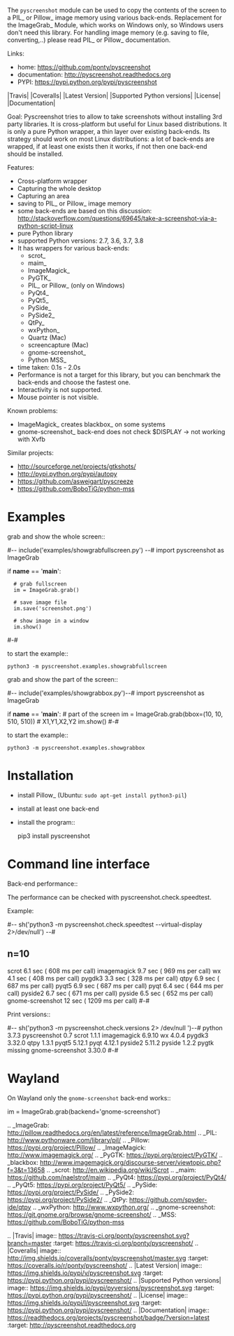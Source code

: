 The ``pyscreenshot`` module can be used to copy
the contents of the screen to a PIL_ or Pillow_ image memory using various back-ends.
Replacement for the ImageGrab_ Module, which works on Windows only,
so Windows users don't need this library.
For handling image memory (e.g. saving to file, converting,..) please read PIL_ or Pillow_ documentation.

Links:
 * home: https://github.com/ponty/pyscreenshot
 * documentation: http://pyscreenshot.readthedocs.org
 * PYPI: https://pypi.python.org/pypi/pyscreenshot

|Travis| |Coveralls| |Latest Version| |Supported Python versions| |License| |Documentation|

Goal:
  Pyscreenshot tries to allow to take screenshots without installing 3rd party libraries.
  It is cross-platform but useful for Linux based distributions.
  It is only a pure Python wrapper, a thin layer over existing back-ends.
  Its strategy should work on most Linux distributions:
  a lot of back-ends are wrapped, if at least one exists then it works,
  if not then one back-end should be installed.

Features:
 * Cross-platform wrapper
 * Capturing the whole desktop
 * Capturing an area
 * saving to PIL_ or Pillow_ image memory
 * some back-ends are based on this discussion: http://stackoverflow.com/questions/69645/take-a-screenshot-via-a-python-script-linux
 * pure Python library
 * supported Python versions: 2.7, 3.6, 3.7, 3.8
 * It has wrappers for various back-ends:
     * scrot_
     * maim_
     * ImageMagick_
     * PyGTK_
     * PIL_ or Pillow_ (only on Windows)
     * PyQt4_
     * PyQt5_
     * PySide_
     * PySide2_
     * QtPy_
     * wxPython_
     * Quartz (Mac)
     * screencapture (Mac)
     * gnome-screenshot_
     * Python MSS_
 * time taken: 0.1s - 2.0s
 * Performance is not a target for this library, but you can benchmark the back-ends and choose the fastest one.
 * Interactivity is not supported.
 * Mouse pointer is not visible.

Known problems:
 * ImageMagick_ creates blackbox_ on some systems
 * gnome-screenshot_ back-end does not check $DISPLAY -> not working with Xvfb

Similar projects:
 - http://sourceforge.net/projects/gtkshots/
 - http://pypi.python.org/pypi/autopy
 - https://github.com/asweigart/pyscreeze
 - https://github.com/BoboTiG/python-mss

Examples
========

grab and show the whole screen::

  #-- include('examples/showgrabfullscreen.py') --#
  import pyscreenshot as ImageGrab

  if __name__ == '__main__':

      # grab fullscreen
      im = ImageGrab.grab()

      # save image file
      im.save('screenshot.png')

      # show image in a window
      im.show()
  #-#

to start the example::

    python3 -m pyscreenshot.examples.showgrabfullscreen

grab and show the part of the screen::

  #-- include('examples/showgrabbox.py')--#
  import pyscreenshot as ImageGrab

  if __name__ == '__main__':
      # part of the screen
      im = ImageGrab.grab(bbox=(10, 10, 510, 510))  # X1,Y1,X2,Y2
      im.show()
  #-#

to start the example::

    python3 -m pyscreenshot.examples.showgrabbox

Installation
============

 * install Pillow_ (Ubuntu: ``sudo apt-get install python3-pil``)
 * install at least one back-end
 * install the program::

    pip3 install pyscreenshot



Command line interface
======================

Back-end performance::

  The performance can be checked with pyscreenshot.check.speedtest.

  Example:

  #-- sh('python3 -m pyscreenshot.check.speedtest --virtual-display 2>/dev/null') --#

  n=10
  ------------------------------------------------------
  scrot               	6.1  sec	(  608 ms per call)
  imagemagick         	9.7  sec	(  969 ms per call)
  wx                  	4.1  sec	(  408 ms per call)
  pygdk3              	3.3  sec	(  328 ms per call)
  qtpy                	6.9  sec	(  687 ms per call)
  pyqt5               	6.9  sec	(  687 ms per call)
  pyqt                	6.4  sec	(  644 ms per call)
  pyside2             	6.7  sec	(  671 ms per call)
  pyside              	6.5  sec	(  652 ms per call)
  gnome-screenshot    	12   sec	( 1209 ms per call)
  #-#


Print versions::

  #-- sh('python3 -m pyscreenshot.check.versions 2> /dev/null ')--#
  python               3.7.3
  pyscreenshot         0.7
  scrot                1.1.1
  imagemagick          6.9.10
  wx                   4.0.4
  pygdk3               3.32.0
  qtpy                 1.3.1
  pyqt5                5.12.1
  pyqt                 4.12.1
  pyside2              5.11.2
  pyside               1.2.2
  pygtk                missing
  gnome-screenshot     3.30.0
  #-#


Wayland
=======

On Wayland only the `gnome-screenshot` back-end works::

 im = ImageGrab.grab(backend='gnome-screenshot')



.. _ImageGrab: http://pillow.readthedocs.org/en/latest/reference/ImageGrab.html
.. _PIL: http://www.pythonware.com/library/pil/
.. _Pillow: https://pypi.org/project/Pillow/
.. _ImageMagick: http://www.imagemagick.org/
.. _PyGTK: https://pypi.org/project/PyGTK/
.. _blackbox: http://www.imagemagick.org/discourse-server/viewtopic.php?f=3&t=13658
.. _scrot: http://en.wikipedia.org/wiki/Scrot
.. _maim: https://github.com/naelstrof/maim
.. _PyQt4: https://pypi.org/project/PyQt4/
.. _PyQt5: https://pypi.org/project/PyQt5/
.. _PySide: https://pypi.org/project/PySide/
.. _PySide2: https://pypi.org/project/PySide2/
.. _QtPy: https://github.com/spyder-ide/qtpy
.. _wxPython: http://www.wxpython.org/
.. _gnome-screenshot: https://git.gnome.org/browse/gnome-screenshot/
.. _MSS: https://github.com/BoboTiG/python-mss

.. |Travis| image:: https://travis-ci.org/ponty/pyscreenshot.svg?branch=master
   :target: https://travis-ci.org/ponty/pyscreenshot/
.. |Coveralls| image:: http://img.shields.io/coveralls/ponty/pyscreenshot/master.svg
   :target: https://coveralls.io/r/ponty/pyscreenshot/
.. |Latest Version| image:: https://img.shields.io/pypi/v/pyscreenshot.svg
   :target: https://pypi.python.org/pypi/pyscreenshot/
.. |Supported Python versions| image:: https://img.shields.io/pypi/pyversions/pyscreenshot.svg
   :target: https://pypi.python.org/pypi/pyscreenshot/
.. |License| image:: https://img.shields.io/pypi/l/pyscreenshot.svg
   :target: https://pypi.python.org/pypi/pyscreenshot/
.. |Documentation| image:: https://readthedocs.org/projects/pyscreenshot/badge/?version=latest
   :target: http://pyscreenshot.readthedocs.org

